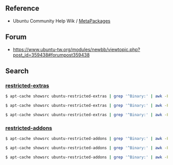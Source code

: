 
## Reference

* Ubuntu Community Help Wik / [MetaPackages](https://help.ubuntu.com/community/MetaPackages)


## Forum

* https://www.ubuntu-tw.org/modules/newbb/viewtopic.php?post_id=359438#forumpost359438


## Search


### [restricted-extras](restricted-extras.md)

``` sh
$ apt-cache showsrc ubuntu-restricted-extras | grep '^Binary:' | awk -F ': ' '{print $2}' | sed 's/, /\n/g' | sort -u
```

``` sh
$ apt-cache showsrc ubuntu-restricted-extras | grep '^Binary:' | awk -F ': ' '{print $2}' | sed 's/, /\n/g' | sort -u | awk '{printf "* [%s](https://packages.ubuntu.com/bionic/%s)\n", $1, $1}'
```

``` sh
$ apt-cache showsrc ubuntu-restricted-extras | grep '^Binary:' | awk -F ': ' '{print $2}' | sed 's/, /\n/g' | sort -u | awk '{printf "* [%s](https://packages.ubuntu.com/bionic/%s)\n", $1, $1}' > restricted-extras.md
```


### [restricted-addons](restricted-addons.md)

``` sh
$ apt-cache showsrc ubuntu-restricted-addons | grep '^Binary:' | awk -F ': ' '{print $2}' | sed 's/, /\n/g' | sort
```

``` sh
$ apt-cache showsrc ubuntu-restricted-addons | grep '^Binary:' | awk -F ': ' '{print $2}' | sed 's/, /\n/g' | sort | awk '{printf "* [%s](https://packages.ubuntu.com/bionic/%s)\n", $1, $1}'
```

``` sh
$ apt-cache showsrc ubuntu-restricted-addons | grep '^Binary:' | awk -F ': ' '{print $2}' | sed 's/, /\n/g' | sort | awk '{printf "* [%s](https://packages.ubuntu.com/bionic/%s)\n", $1, $1}' > restricted-addons.md
```
